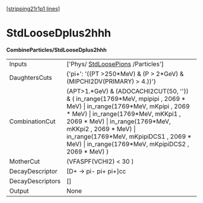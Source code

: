 [[stripping21r1p1 lines]](./stripping21r1p1-index)

# StdLooseDplus2hhh

**CombineParticles/StdLooseDplus2hhh**

|                  |                                                                                                                                                                                                                                                                                                                                   |
|------------------|-----------------------------------------------------------------------------------------------------------------------------------------------------------------------------------------------------------------------------------------------------------------------------------------------------------------------------------|
| Inputs           | ['Phys/ [StdLoosePions](./stripping21r1p1-stdloosepions) /Particles']                                                                                                                                                                                                                                                           |
| DaughtersCuts    | {'pi+': '((PT \>250\*MeV) & (P \> 2\*GeV) & (MIPCHI2DV(PRIMARY) \> 4.))'}                                                                                                                                                                                                                                                         |
| CombinationCut   | (APT\>1.\*GeV) & (ADOCACHI2CUT(50, '')) & ( in_range(1769\*MeV, mpipipi , 2069 \* MeV) \| in_range(1769\*MeV, mKpipi , 2069 \* MeV) \| in_range(1769\*MeV, mKKpi1 , 2069 \* MeV) \| in_range(1769\*MeV, mKKpi2 , 2069 \* MeV) \| in_range(1769\*MeV, mKpipiDCS1 , 2069 \* MeV) \| in_range(1769\*MeV, mKpipiDCS2 , 2069 \* MeV) ) |
| MotherCut        | (VFASPF(VCHI2) \< 30 )                                                                                                                                                                                                                                                                                                            |
| DecayDescriptor  | [D+ -\> pi- pi+ pi+]cc                                                                                                                                                                                                                                                                                                          |
| DecayDescriptors | []                                                                                                                                                                                                                                                                                                                              |
| Output           | None                                                                                                                                                                                                                                                                                                                              |
